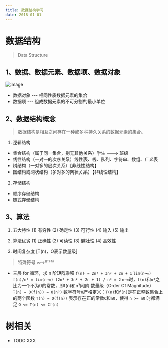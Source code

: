 ```yaml
---
title: 数据结构学习
date: 2018-01-01
---
```


# 数据结构
> Data Structure

## 1、数据、数据元素、数据项、数据对象
![image](https://gitee.com/AmosWang/resource/raw/master/image/ds/ds-component.png)
- 数据对象 --- 相同性质数据元素的集合
- 数据项 --- 组成数据元素的不可分割的最小单位

## 2、数据结构概念
> 数据结构是相互之间存在一种或多种持久关系的数据元素的集合。
1. 逻辑结构
  - 集合结构（属于同一集合，别无其他关系）学生 ---> 班级
  - 线性结构（一对一的次序关系）线性表、栈、队列、字符串、数组、广义表
  - 树结构（一对多的层次关系）【非线性结构】
  - 图结构或网状结构（多对多的网状关系）【非线性结构】
2. 存储结构
  - 顺序存储结构
  - 链式存储结构

## 3、算法
1. 五大特性
(1) 有穷性 (2) 确定性 (3) 可行性 (4) 输入 (5) 输出

2. 算法优劣
(1) 正确性 (2) 可读性 (3) 健壮性 (4) 高效性

3. 时间复杂度 [T(n)，O表示数量级]
> 特殊符号 ∞→º¹²³ⁿ
- 三层 for 循环，求 n 阶矩阵乘积
`f(n) = 2n³ + 3n² + 2n + 1`
`lim(n→∞) f(n)/n³ = lim(n→∞) (2n³ + 3n² + 2n + 1) / n³ = 2`
`n→∞`时，`f(n)`和`n³`之比为一个不为0的常数，即f(n)和n³同阶
数量级（Order Of Magnitude） `T(n) = O(f(n)) = O(n³)`
数学符号`O`严格定义：`T(n)`和`f(n)`是在正整数集合上的两个函数 `T(n) = O(f(n))`
表示存在正的常数`C`和`n0`，使得 `n >= n0` 时都满足 `O <= T(n) <= Cf(n)`

# 树相关
- TODO XXX


